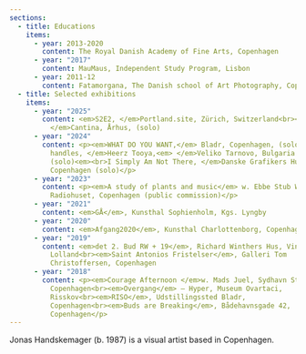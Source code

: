 ```yaml
---
sections:
  - title: Educations
    items:
      - year: 2013-2020
        content: The Royal Danish Academy of Fine Arts, Copenhagen
      - year: "2017"
        content: MauMaus, Independent Study Program, Lisbon
      - year: 2011-12
        content: Fatamorgana, The Danish school of Art Photography, Copenhagen
  - title: Selected exhibitions
    items:
      - year: "2025"
        content: <em>S2E2, </em>Portland.site, Zürich, Switzerland<br><em>Layers,
          </em>Cantina, Århus, (solo)
      - year: "2024"
        content: <p><em>WHAT DO YOU WANT,</em> Bladr, Copenhagen, (solo)<br><em>Handle,
          handles, </em>Heerz Tooya,<em> </em>Veliko Tarnovo, Bulgaria
          (solo)<em><br>I Simply Am Not There, </em>Danske Grafikers Hus,
          Copenhagen (solo)</p>
      - year: "2023"
        content: <p><em>A study of plants and music</em> w. Ebbe Stub Wittrup,
          Radiohuset, Copenhagen (public commission)</p>
      - year: "2021"
        content: <em>GÅ</em>, Kunsthal Sophienholm, Kgs. Lyngby
      - year: "2020"
        content: <em>Afgang2020</em>, Kunsthal Charlottenborg, Copenhagen
      - year: "2019"
        content: <em>det 2. Bud RW + 19</em>, Richard Winthers Hus, Vindeby,
          Lolland<br><em>Saint Antonios Fristelser</em>, Galleri Tom
          Christoffersen, Copenhagen
      - year: "2018"
        content: <p><em>Courage Afternoon </em>w. Mads Juel, Sydhavn Station,
          Copenhagen<br><em>Overgang</em> – Hyper, Museum Ovartaci,
          Risskov<br><em>RISO</em>, Udstillingssted Bladr,
          Copenhagen<br><em>Buds are Breaking</em>, Bådehavnsgade 42,
          Copenhagen</p>
---
```

<p>Jonas Handskemager (b. 1987) is a visual artist based in Copenhagen.</p>